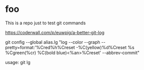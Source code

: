 # foo
This is a repo just to test git commands

https://coderwall.com/p/euwpig/a-better-git-log

git config --global alias.lg "log --color --graph --pretty=format:'%Cred%h%Creset -%C(yellow)%d%Creset %s %Cgreen(%cr) %C(bold blue)<%an>%Creset' --abbrev-commit"

usage:
git lg
